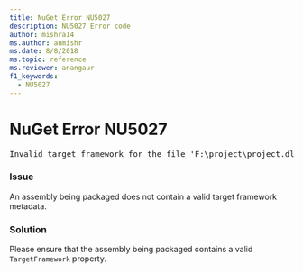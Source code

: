 ```yaml
---
title: NuGet Error NU5027
description: NU5027 Error code
author: mishra14
ms.author: anmishr
ms.date: 8/8/2018
ms.topic: reference
ms.reviewer: anangaur
f1_keywords: 
  - NU5027
---
```


# NuGet Error NU5027
<pre>Invalid target framework for the file 'F:\project\project.dll'.</pre>

### Issue

An assembly being packaged does not contain a valid target framework metadata.


### Solution

Please ensure that the assembly being packaged contains a valid `TargetFramework` property.

